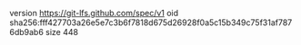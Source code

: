 version https://git-lfs.github.com/spec/v1
oid sha256:fff427703a26e5e7c3b6f7818d675d26928f0a5c15b349c75f31af7876db9ab6
size 448
